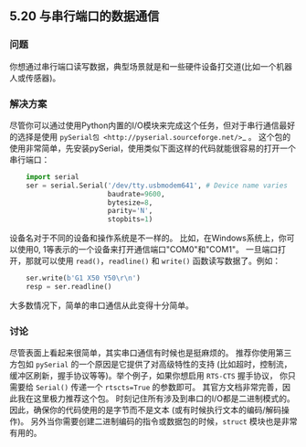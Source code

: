 ## 5.20 与串行端口的数据通信 ##
### 问题 ###
你想通过串行端口读写数据，典型场景就是和一些硬件设备打交道(比如一个机器人或传感器)。
### 解决方案 ###
尽管你可以通过使用Python内置的I/O模块来完成这个任务，但对于串行通信最好的选择是使用
`pySerial包 <http://pyserial.sourceforge.net/>`_ 。
这个包的使用非常简单，先安装pySerial，使用类似下面这样的代码就能很容易的打开一个串行端口：
```python
    import serial
    ser = serial.Serial('/dev/tty.usbmodem641', # Device name varies
                        baudrate=9600,
                        bytesize=8,
                        parity='N',
                        stopbits=1)

```
设备名对于不同的设备和操作系统是不一样的。
比如，在Windows系统上，你可以使用0, 1等表示的一个设备来打开通信端口"COM0"和"COM1"。
一旦端口打开，那就可以使用 ``read()``，``readline()`` 和 ``write()`` 函数读写数据了。例如：
```python
    ser.write(b'G1 X50 Y50\r\n')
    resp = ser.readline()

```
大多数情况下，简单的串口通信从此变得十分简单。
### 讨论 ###
尽管表面上看起来很简单，其实串口通信有时候也是挺麻烦的。
推荐你使用第三方包如 ``pySerial`` 的一个原因是它提供了对高级特性的支持
(比如超时，控制流，缓冲区刷新，握手协议等等)。举个例子，如果你想启用 ``RTS-CTS`` 握手协议，
你只需要给 ``Serial()`` 传递一个 ``rtscts=True`` 的参数即可。
其官方文档非常完善，因此我在这里极力推荐这个包。
时刻记住所有涉及到串口的I/O都是二进制模式的。因此，确保你的代码使用的是字节而不是文本
(或有时候执行文本的编码/解码操作)。
另外当你需要创建二进制编码的指令或数据包的时候，``struct`` 模块也是非常有用的。
